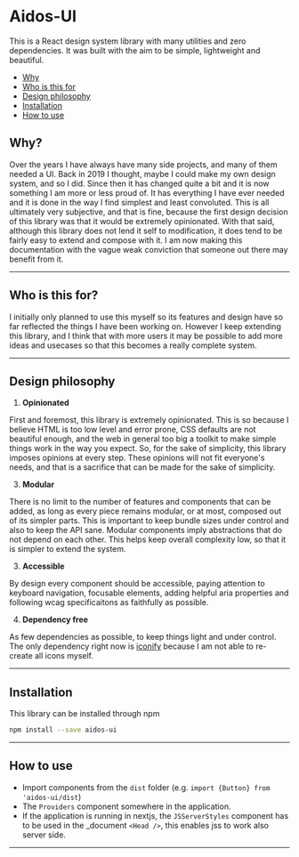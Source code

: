 # Aidos-UI

This is a React design system library with many utilities and zero dependencies. It was built with the aim to be simple, lightweight and beautiful.

- [Why](/#why)
- [Who is this for](/#who-is-this-for)
- [Design philosophy](/#design-philosophy)
- [Installation](/#installation)
- [How to use](/#how-to-use)

## Why?

Over the years I have always have many side projects, and many of them needed a UI. Back in 2019 I thought, maybe I could make my own design system, and so I did. Since then it has changed quite a bit and it is now something I am more or less proud of. It has everything I have ever needed and it is done in the way I find simplest and least convoluted. This is all ultimately very subjective, and that is fine, because the first design decision of this library was that it would be extremely opinionated. With that said, although this library does not lend it self to modification, it does tend to be fairly easy to extend and compose with it. I am now making this documentation with the vague weak conviction that someone out there may benefit from it.

---

## Who is this for?

I initially only planned to use this myself so its features and design have so far reflected the things I have been working on. However I keep extending this library, and I think that with more users it may be possible to add more ideas and usecases so that this becomes a really complete system.

---

## Design philosophy

1. <b>Opinionated</b>

First and foremost, this library is extremely opinionated. This is so because I believe HTML is too low level and error prone, CSS defaults are not beautiful enough, and the web in general too big a toolkit to make simple things work in the way you expect. So, for the sake of simplicity, this library imposes opinions at every step. These opinions will not fit everyone's needs, and that is a sacrifice that can be made for the sake of simplicity.

3. <b>Modular</b>

There is no limit to the number of features and components that can be added, as long as every piece remains modular, or at most, composed out of its simpler parts. This is important to keep bundle sizes under control and also to keep the API sane. Modular components imply abstractions that do not depend on each other. This helps keep overall complexity low, so that it is simpler to extend the system.

3. <b>Accessible</b>

By design every component should be accessible, paying attention to keyboard navigation, focusable elements, adding helpful aria properties and following wcag specificaitons as faithfully as possible.

4. <b>Dependency free</b>

As few dependencies as possible, to keep things light and under control. The only dependency right now is [iconify](https://github.com/iconify/iconify) because I am not able to re-create all icons myself.

---

## Installation

This library can be installed through npm

```bash
npm install --save aidos-ui
```

---

## How to use

- Import components from the `dist` folder (e.g. `import {Button} from 'aidos-ui/dist`)
- The `Providers` component somewhere in the application.
- If the application is running in nextjs, the `JSServerStyles` component has to be used in the \_document `<Head />`, this enables jss to work also server side.

---
